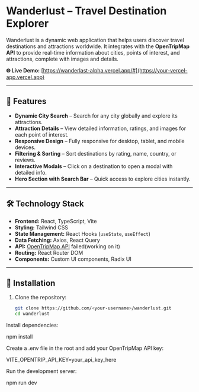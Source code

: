 # Wanderlust – Travel Destination Explorer

Wanderlust is a dynamic web application that helps users discover travel destinations and attractions worldwide. It integrates with the **OpenTripMap API** to provide real-time information about cities, points of interest, and attractions, complete with images and details.  

**🌐 Live Demo:** [https://wanderlast-alpha.vercel.app/#](https://your-vercel-app.vercel.app)

---

## 🚀 Features

- **Dynamic City Search** – Search for any city globally and explore its attractions.  
- **Attraction Details** – View detailed information, ratings, and images for each point of interest.  
- **Responsive Design** – Fully responsive for desktop, tablet, and mobile devices.  
- **Filtering & Sorting** – Sort destinations by rating, name, country, or reviews.  
- **Interactive Modals** – Click on a destination to open a modal with detailed info.  
- **Hero Section with Search Bar** – Quick access to explore cities instantly.  

---

## 🛠 Technology Stack

- **Frontend:** React, TypeScript, Vite  
- **Styling:** Tailwind CSS  
- **State Management:** React Hooks (`useState`, `useEffect`)  
- **Data Fetching:** Axios, React Query  
- **API:** [OpenTripMap API](https://opentripmap.io/)  failed(working on it)
- **Routing:** React Router DOM  
- **Components:** Custom UI components, Radix UI  

---

## 🔗 Installation

1. Clone the repository:
   ```bash
   git clone https://github.com/<your-username>/wanderlust.git
   cd wanderlust
Install dependencies:

npm install


Create a .env file in the root and add your OpenTripMap API key:

VITE_OPENTRIP_API_KEY=your_api_key_here


Run the development server:

npm run dev